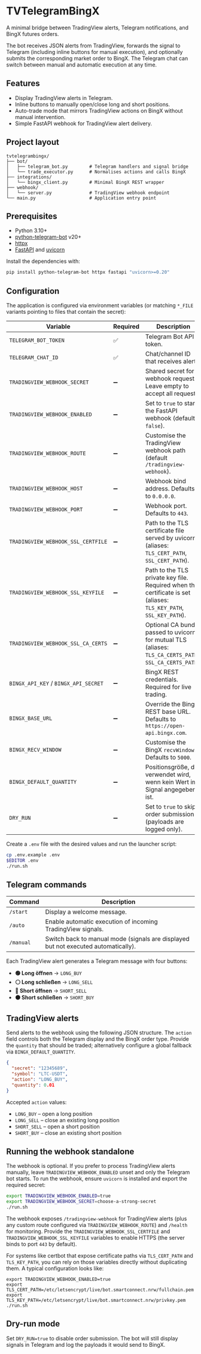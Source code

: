 # TVTelegramBingX

A minimal bridge between TradingView alerts, Telegram notifications, and BingX
futures orders.

The bot receives JSON alerts from TradingView, forwards the signal to Telegram
(including inline buttons for manual execution), and optionally submits the
corresponding market order to BingX. The Telegram chat can switch between
manual and automatic execution at any time.

## Features

- Display TradingView alerts in Telegram.
- Inline buttons to manually open/close long and short positions.
- Auto-trade mode that mirrors TradingView actions on BingX without manual
  intervention.
- Simple FastAPI webhook for TradingView alert delivery.

## Project layout

```
tvtelegrambingx/
├── bot/
│   ├── telegram_bot.py        # Telegram handlers and signal bridge
│   └── trade_executor.py      # Normalises actions and calls BingX
├── integrations/
│   └── bingx_client.py        # Minimal BingX REST wrapper
├── webhook/
│   └── server.py              # TradingView webhook endpoint
└── main.py                    # Application entry point
```

## Prerequisites

- Python 3.10+
- [python-telegram-bot](https://docs.python-telegram-bot.org/en/stable/) v20+
- [httpx](https://www.python-httpx.org/)
- [FastAPI](https://fastapi.tiangolo.com/) and [uvicorn](https://www.uvicorn.org/)

Install the dependencies with:

```bash
pip install python-telegram-bot httpx fastapi "uvicorn>=0.20"
```

## Configuration

The application is configured via environment variables (or matching `*_FILE`
variants pointing to files that contain the secret):

| Variable | Required | Description |
| --- | --- | --- |
| `TELEGRAM_BOT_TOKEN` | ✅ | Telegram Bot API token. |
| `TELEGRAM_CHAT_ID` | ✅ | Chat/channel ID that receives alerts. |
| `TRADINGVIEW_WEBHOOK_SECRET` | ➖ | Shared secret for webhook requests. Leave empty to accept all requests. |
| `TRADINGVIEW_WEBHOOK_ENABLED` | ➖ | Set to `true` to start the FastAPI webhook (default `false`). |
| `TRADINGVIEW_WEBHOOK_ROUTE` | ➖ | Customise the TradingView webhook path (default `/tradingview-webhook`). |
| `TRADINGVIEW_WEBHOOK_HOST` | ➖ | Webhook bind address. Defaults to `0.0.0.0`. |
| `TRADINGVIEW_WEBHOOK_PORT` | ➖ | Webhook port. Defaults to `443`. |
| `TRADINGVIEW_WEBHOOK_SSL_CERTFILE` | ➖ | Path to the TLS certificate file served by uvicorn (aliases: `TLS_CERT_PATH`, `SSL_CERT_PATH`). |
| `TRADINGVIEW_WEBHOOK_SSL_KEYFILE` | ➖ | Path to the TLS private key file. Required when the certificate is set (aliases: `TLS_KEY_PATH`, `SSL_KEY_PATH`). |
| `TRADINGVIEW_WEBHOOK_SSL_CA_CERTS` | ➖ | Optional CA bundle passed to uvicorn for mutual TLS (aliases: `TLS_CA_CERTS_PATH`, `SSL_CA_CERTS_PATH`). |
| `BINGX_API_KEY` / `BINGX_API_SECRET` | ➖ | BingX REST credentials. Required for live trading. |
| `BINGX_BASE_URL` | ➖ | Override the BingX REST base URL. Defaults to `https://open-api.bingx.com`. |
| `BINGX_RECV_WINDOW` | ➖ | Customise the BingX `recvWindow`. Defaults to `5000`. |
| `BINGX_DEFAULT_QUANTITY` | ➖ | Positionsgröße, die verwendet wird, wenn kein Wert im Signal angegeben ist. |
| `DRY_RUN` | ➖ | Set to `true` to skip order submission (payloads are logged only). |

Create a `.env` file with the desired values and run the launcher script:

```bash
cp .env.example .env
$EDITOR .env
./run.sh
```

## Telegram commands

| Command | Description |
| --- | --- |
| `/start` | Display a welcome message. |
| `/auto` | Enable automatic execution of incoming TradingView signals. |
| `/manual` | Switch back to manual mode (signals are displayed but not executed automatically). |

Each TradingView alert generates a Telegram message with four buttons:

- **🟢 Long öffnen** → `LONG_BUY`
- **⚪️ Long schließen** → `LONG_SELL`
- **🔴 Short öffnen** → `SHORT_SELL`
- **⚫️ Short schließen** → `SHORT_BUY`

## TradingView alerts

Send alerts to the webhook using the following JSON structure. The `action`
field controls both the Telegram display and the BingX order type. Provide the
`quantity` that should be traded; alternatively configure a global fallback via
`BINGX_DEFAULT_QUANTITY`.

```json
{
  "secret": "12345689",
  "symbol": "LTC-USDT",
  "action": "LONG_BUY",
  "quantity": 0.01
}
```

Accepted `action` values:

- `LONG_BUY` – open a long position
- `LONG_SELL` – close an existing long position
- `SHORT_SELL` – open a short position
- `SHORT_BUY` – close an existing short position

## Running the webhook standalone

The webhook is optional. If you prefer to process TradingView alerts manually,
leave `TRADINGVIEW_WEBHOOK_ENABLED` unset and only the Telegram bot starts. To
run the webhook, ensure `uvicorn` is installed and export the required secret:

```bash
export TRADINGVIEW_WEBHOOK_ENABLED=true
export TRADINGVIEW_WEBHOOK_SECRET=choose-a-strong-secret
./run.sh
```

The webhook exposes `/tradingview-webhook` for TradingView alerts (plus any
custom route configured via `TRADINGVIEW_WEBHOOK_ROUTE`) and `/health` for
monitoring. Provide the `TRADINGVIEW_WEBHOOK_SSL_CERTFILE` and
`TRADINGVIEW_WEBHOOK_SSL_KEYFILE` variables to enable HTTPS (the server binds to
port `443` by default).

For systems like certbot that expose certificate paths via `TLS_CERT_PATH` and
`TLS_KEY_PATH`, you can rely on those variables directly without duplicating
them. A typical configuration looks like:

```
export TRADINGVIEW_WEBHOOK_ENABLED=true
export TLS_CERT_PATH=/etc/letsencrypt/live/bot.smartconnect.nrw/fullchain.pem
export TLS_KEY_PATH=/etc/letsencrypt/live/bot.smartconnect.nrw/privkey.pem
./run.sh
```

## Dry-run mode

Set `DRY_RUN=true` to disable order submission. The bot will still display
signals in Telegram and log the payloads it would send to BingX.
